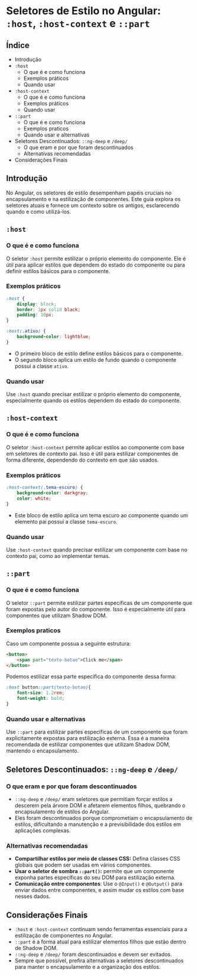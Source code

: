 

# Seletores de Estilo no Angular: `:host`, `:host-context` e `::part`

## Índice

* Introdução
* `:host`
    * O que é e como funciona
    * Exemplos práticos
    * Quando usar
* `:host-context`
    * O que é e como funciona
    * Exemplos práticos
    * Quando usar
* `::part`
    * O que é e como funciona
    * Exemplos praticos
    * Quando usar e alternativas
* Seletores Descontinuados: `::ng-deep` e `/deep/`
    * O que eram e por que foram descontinuados
    * Alternativas recomendadas
* Considerações Finais

## Introdução

No Angular, os seletores de estilo desempenham papéis cruciais no encapsulamento e na estilização de componentes. Este guia explora os seletores atuais e fornece um contexto sobre os antigos, esclarecendo quando e como utilizá-los.

## `:host`

### O que é e como funciona

O seletor `:host` permite estilizar o próprio elemento do componente. Ele é útil para aplicar estilos que dependem do estado do componente ou para definir estilos básicos para o componente.

### Exemplos práticos

```css
:host {
    display: block;
    border: 1px solid black;
    padding: 10px;
}

:host(.ativo) {
    background-color: lightblue;
}
```

* O primeiro bloco de estilo define estilos básicos para o componente.
* O segundo bloco aplica um estilo de fundo quando o componente possui a classe `ativo`.

### Quando usar

Use `:host` quando precisar estilizar o próprio elemento do componente, especialmente quando os estilos dependem do estado do componente.

## `:host-context`

### O que é e como funciona

O seletor `:host-context` permite aplicar estilos ao componente com base em seletores de contexto pai. Isso é útil para estilizar componentes de forma diferente, dependendo do contexto em que são usados.

### Exemplos práticos

```css
:host-context(.tema-escuro) {
    background-color: darkgray;
    color: white;
}
```

* Este bloco de estilo aplica um tema escuro ao componente quando um elemento pai possui a classe `tema-escuro`.

### Quando usar

Use `:host-context` quando precisar estilizar um componente com base no contexto pai, como ao implementar temas.

## `::part`

### O que é e como funciona

O seletor `::part` permite estilizar partes específicas de um componente que foram expostas pelo autor do componente. Isso é especialmente útil para componentes que utilizam Shadow DOM.

### Exemplos praticos

Caso um componente possua a seguinte estrutura:

```html
<button>
    <span part="texto-botao">Click me</span>
</button>
```

Podemos estilizar essa parte especifica do componente dessa forma:

```css
:host button::part(texto-botao){
    font-size: 1.2rem;
    font-weight: bold;
}
```

### Quando usar e alternativas

Use `::part` para estilizar partes específicas de um componente que foram explicitamente expostas para estilização externa. Essa é a maneira recomendada de estilizar componentes que utilizam Shadow DOM, mantendo o encapsulamento.

## Seletores Descontinuados: `::ng-deep` e `/deep/`

### O que eram e por que foram descontinuados

* `::ng-deep` e `/deep/` eram seletores que permitiam forçar estilos a descerem pela árvore DOM e afetarem elementos filhos, quebrando o encapsulamento de estilos do Angular.
* Eles foram descontinuados porque comprometiam o encapsulamento de estilos, dificultando a manutenção e a previsibilidade dos estilos em aplicações complexas.

### Alternativas recomendadas

* **Compartilhar estilos por meio de classes CSS:** Defina classes CSS globais que podem ser usadas em vários componentes.
* **Usar o seletor de sombra `::part()`:** permite que um componente exponha partes específicas do seu DOM para estilização externa.
* **Comunicação entre componentes**: Use o `@Input()` e `@Output()` para enviar dados entre componentes, e assim mudar os estilos com base nesses dados.

## Considerações Finais

* `:host` e `:host-context` continuam sendo ferramentas essenciais para a estilização de componentes no Angular.
* `::part` é a forma atual para estilizar elementos filhos que estão dentro de Shadow DOM.
* `::ng-deep` e `/deep/` foram descontinuados e devem ser evitados.
* Sempre que possível, prefira alternativas a seletores descontinuados para manter o encapsulamento e a organização dos estilos.
